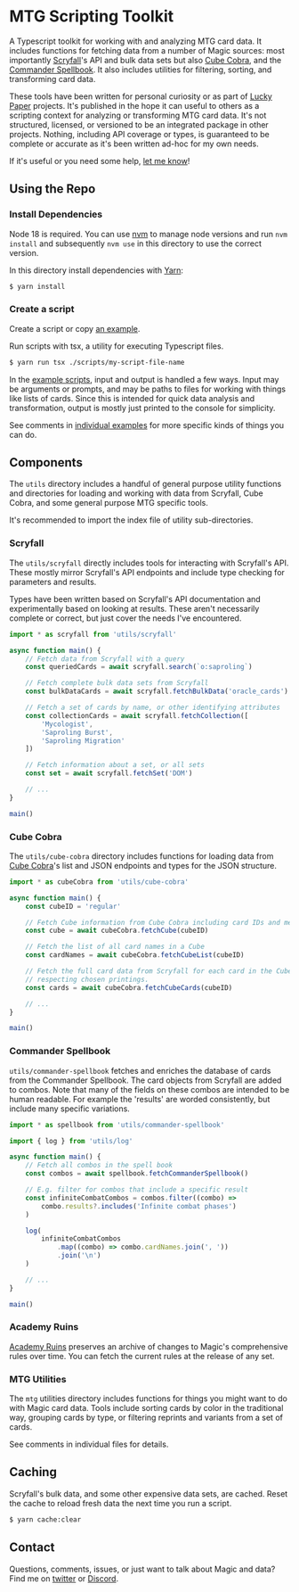 # MTG Scripting Toolkit

A Typescript toolkit for working with and analyzing MTG card data. It includes
functions for fetching data from a number of Magic sources: most importantly
[Scryfall](https://scryfall.com)'s API and bulk data sets but also
[Cube Cobra](http://cubecobra.com), and the
[Commander Spellbook](https://commanderspellbook.com). It also includes
utilities for filtering, sorting, and transforming card data.

These tools have been written for personal curiosity or as part of
[Lucky Paper](https://luckypaper.co/) projects. It's published in the hope it
can useful to others as a scripting context for analyzing or transforming MTG
card data. It's not structured, licensed, or versioned to be an integrated
package in other projects. Nothing, including API coverage or types, is
guaranteed to be complete or accurate as it's been written ad-hoc for my own
needs.

If it's useful or you need some help,
[let me know](https://twitter.com/ahmattox)!

## Using the Repo

### Install Dependencies

Node 18 is required. You can use [nvm](https://github.com/nvm-sh/nvm) to manage
node versions and run `nvm install` and subsequently `nvm use` in this directory
to use the correct version.

In this directory install dependencies with [Yarn](https://yarnpkg.com):

```sh
$ yarn install
```

### Create a script

Create a script or copy [an example](scripts/examples).

Run scripts with tsx, a utility for executing Typescript files.

```sh
$ yarn run tsx ./scripts/my-script-file-name
```

In the [example scripts](scripts/examples), input and output is handled a few
ways. Input may be arguments or prompts, and may be paths to files for working
with things like lists of cards. Since this is intended for quick data analysis
and transformation, output is mostly just printed to the console for simplicity.

See comments in [individual examples](scripts/examples) for more specific kinds
of things you can do.

## Components

The `utils` directory includes a handful of general purpose utility functions
and directories for loading and working with data from Scryfall, Cube Cobra, and
some general purpose MTG specific tools.

It's recommended to import the index file of utility sub-directories.

### Scryfall

The `utils/scryfall` directly includes tools for interacting with Scryfall's
API. These mostly mirror Scryfall's API endpoints and include type checking for
parameters and results.

Types have been written based on Scryfall's API documentation and experimentally
based on looking at results. These aren't necessarily complete or correct, but
just cover the needs I've encountered.

```typescript
import * as scryfall from 'utils/scryfall'

async function main() {
    // Fetch data from Scryfall with a query
    const queriedCards = await scryfall.search(`o:saproling`)

    // Fetch complete bulk data sets from Scryfall
    const bulkDataCards = await scryfall.fetchBulkData('oracle_cards')

    // Fetch a set of cards by name, or other identifying attributes
    const collectionCards = await scryfall.fetchCollection([
        'Mycologist',
        'Saproling Burst',
        'Saproling Migration'
    ])

    // Fetch information about a set, or all sets
    const set = await scryfall.fetchSet('DOM')

    // ...
}

main()
```

### Cube Cobra

The `utils/cube-cobra` directory includes functions for loading data from
[Cube Cobra](https://cubecobra.com)'s list and JSON endpoints and types for the
JSON structure.

```typescript
import * as cubeCobra from 'utils/cube-cobra'

async function main() {
    const cubeID = 'regular'

    // Fetch Cube information from Cube Cobra including card IDs and metadata
    const cube = await cubeCobra.fetchCube(cubeID)

    // Fetch the list of all card names in a Cube
    const cardNames = await cubeCobra.fetchCubeList(cubeID)

    // Fetch the full card data from Scryfall for each card in the Cube,
    // respecting chosen printings.
    const cards = await cubeCobra.fetchCubeCards(cubeID)

    // ...
}

main()
```

### Commander Spellbook

`utils/commander-spellbook` fetches and enriches the database of cards from the
Commander Spellbook. The card objects from Scryfall are added to combos. Note
that many of the fields on these combos are intended to be human readable. For
example the 'results' are worded consistently, but include many specific
variations.

```typescript
import * as spellbook from 'utils/commander-spellbook'

import { log } from 'utils/log'

async function main() {
    // Fetch all combos in the spell book
    const combos = await spellbook.fetchCommanderSpellbook()

    // E.g. filter for combos that include a specific result
    const infiniteCombatCombos = combos.filter((combo) =>
        combo.results?.includes('Infinite combat phases')
    )

    log(
        infiniteCombatCombos
            .map((combo) => combo.cardNames.join(', '))
            .join('\n')
    )

    // ...
}

main()
```

### Academy Ruins

[Academy Ruins](https://academyruins.com) preserves an archive of changes to
Magic's comprehensive rules over time. You can fetch the current rules at the
release of any set.

### MTG Utilities

The `mtg` utilities directory includes functions for things you might want to do
with Magic card data. Tools include sorting cards by color in the traditional
way, grouping cards by type, or filtering reprints and variants from a set of
cards.

See comments in individual files for details.

## Caching

Scryfall's bulk data, and some other expensive data sets, are cached. Reset the
cache to reload fresh data the next time you run a script.

```sh
$ yarn cache:clear
```

## Contact

Questions, comments, issues, or just want to talk about Magic and data? Find me
on [twitter](https://twitter.com/ahmattox) or
[Discord](https://discordapp.com/users/226747568866983938).
